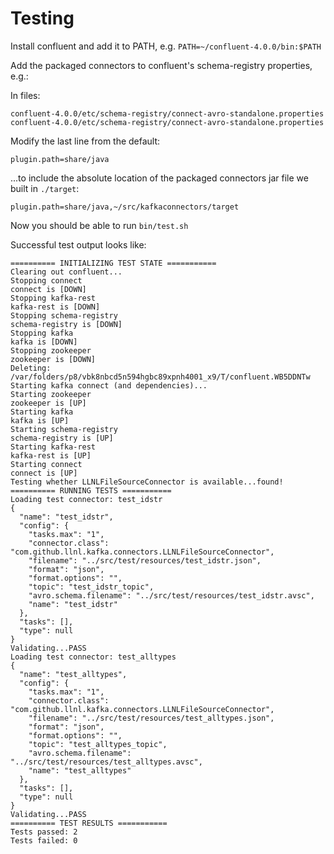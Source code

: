 # Testing

Install confluent and add it to PATH, e.g. `PATH=~/confluent-4.0.0/bin:$PATH`

Add the packaged connectors to confluent's schema-registry properties, e.g.:

In files:
```
confluent-4.0.0/etc/schema-registry/connect-avro-standalone.properties
confluent-4.0.0/etc/schema-registry/connect-avro-standalone.properties
```

Modify the last line from the default:

```
plugin.path=share/java
```

...to include the absolute location of the packaged connectors jar file we built in `./target`:

```
plugin.path=share/java,~/src/kafkaconnectors/target
```

Now you should be able to run `bin/test.sh`

Successful test output looks like:

```
========== INITIALIZING TEST STATE ===========
Clearing out confluent...
Stopping connect
connect is [DOWN]
Stopping kafka-rest
kafka-rest is [DOWN]
Stopping schema-registry
schema-registry is [DOWN]
Stopping kafka
kafka is [DOWN]
Stopping zookeeper
zookeeper is [DOWN]
Deleting: /var/folders/p8/vbk8nbcd5n594hgbc89xpnh4001_x9/T/confluent.WB5DDNTw
Starting kafka connect (and dependencies)...
Starting zookeeper
zookeeper is [UP]
Starting kafka
kafka is [UP]
Starting schema-registry
schema-registry is [UP]
Starting kafka-rest
kafka-rest is [UP]
Starting connect
connect is [UP]
Testing whether LLNLFileSourceConnector is available...found!
========== RUNNING TESTS ===========
Loading test connector: test_idstr
{
  "name": "test_idstr",
  "config": {
    "tasks.max": "1",
    "connector.class": "com.github.llnl.kafka.connectors.LLNLFileSourceConnector",
    "filename": "../src/test/resources/test_idstr.json",
    "format": "json",
    "format.options": "",
    "topic": "test_idstr_topic",
    "avro.schema.filename": "../src/test/resources/test_idstr.avsc",
    "name": "test_idstr"
  },
  "tasks": [],
  "type": null
}
Validating...PASS
Loading test connector: test_alltypes
{
  "name": "test_alltypes",
  "config": {
    "tasks.max": "1",
    "connector.class": "com.github.llnl.kafka.connectors.LLNLFileSourceConnector",
    "filename": "../src/test/resources/test_alltypes.json",
    "format": "json",
    "format.options": "",
    "topic": "test_alltypes_topic",
    "avro.schema.filename": "../src/test/resources/test_alltypes.avsc",
    "name": "test_alltypes"
  },
  "tasks": [],
  "type": null
}
Validating...PASS
========== TEST RESULTS ===========
Tests passed: 2
Tests failed: 0
```